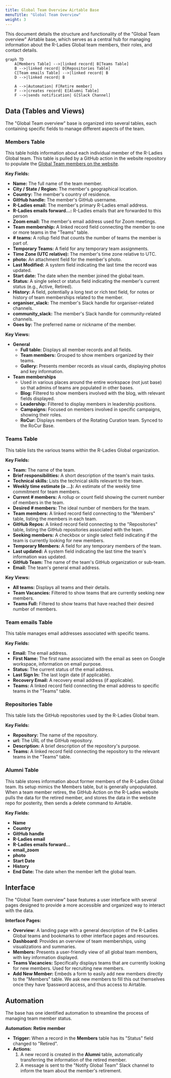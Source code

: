 ```yaml
---
title: Global Team Overview Airtable Base
menuTitle: "Global Team Overview"
weight: 3
---
```


This document details the structure and functionality of the "Global Team overview" Airtable base, which serves as a central hub for managing information about the R-Ladies Global team members, their roles, and contact details.

```mermaid
graph TD
    A[Members Table] -->|linked record| B[Teams Table]
    B -->|linked record| D[Repositories Table]
    C[Team emails Table] -->|linked record| B
    D -->|linked record| B

    A -->|Automation| F[Retire member]
    F -->|creates record| E[Alumni Table]
    F -->|sends notification| G[Slack Channel]
```

## Data (Tables and Views)

The "Global Team overview" base is organized into several tables, each containing specific fields to manage different aspects of the team.

### Members Table

This table holds information about each individual member of the R-Ladies Global team.
This table is pulled by a GitHub action in the website repository to populate the [Global Team members on the website](https://rladies.org/about-us/global-team/).

**Key Fields:**

- **Name:** The full name of the team member.
- **City / State / Region:** The member's geographical location.
- **Country:** The member's country of residence.
- **GitHub handle:** The member's GitHub username.
- **R-Ladies email:** The member's primary R-Ladies email address.
- **R-Ladies emails forward…:** R-Ladies emails that are forwarded to this person
- **Zoom email:** The member's email address used for Zoom meetings.
- **Team membership:** A linked record field connecting the member to one or more teams in the "Teams" table.
- **\# teams:** A rollup field that counts the number of teams the member is part of.
- **Temporary Teams:** A field for any temporary team assignments.
- **Time Zone (UTC relative):** The member's time zone relative to UTC.
- **photo:** An attachment field for the member's photo.
- **Last Modified:** A system field indicating the last time the record was updated.
- **Start date:** The date when the member joined the global team.
- **Status:** A single select or status field indicating the member's current status (e.g., Active, Retired).
- **History:** A field, potentially a long text or rich text field, for notes or history of team memberships related to the member.
- **organiser_slack:** The member's Slack handle for organiser-related channels.
- **community_slack:** The member's Slack handle for community-related channels.
- **Goes by:** The preferred name or nickname of the member.

**Key Views:**

- **General**
  - **Full table:** Displays all member records and all fields.
  - **Team members:** Grouped to show members organized by their teams.
  - **Gallery:** Presents member records as visual cards, displaying photos and key information.
- **Team memberships**
  - Used in various places around the entire workspace (not just base) so that admins of teams are populated in other bases.
  - **Blog:** Filtered to show members involved with the blog, with relevant fields displayed.
  - **Leadership:** Filtered to display members in leadership positions.
  - **Campaigns:** Focused on members involved in specific campaigns, showing their roles.
  - **RoCur:** Displays members of the Rotating Curation team. Synced to the RoCur Base.

### Teams Table

This table lists the various teams within the R-Ladies Global organization.

**Key Fields:**

- **Team:** The name of the team.
- **Brief responsibilities:** A short description of the team's main tasks.
- **Technical skills:** Lists the technical skills relevant to the team.
- **Weekly time estimate (o …):** An estimate of the weekly time commitment for team members.
- **Current # members:** A rollup or count field showing the current number of members in the team.
- **Desired # members:** The ideal number of members for the team.
- **Team members:** A linked record field connecting to the "Members" table, listing the members in each team.
- **GitHub Repos:** A linked record field connecting to the "Repositories" table, listing the GitHub repositories associated with the team.
- **Seeking members:** A checkbox or single select field indicating if the team is currently looking for new members.
- **Temporary Members:** A field for any temporary members of the team.
- **Last updated:** A system field indicating the last time the team's information was updated.
- **GitHub Team:** The name of the team's GitHub organization or sub-team.
- **Email:** The team's general email address.

**Key Views:**

- **All teams:** Displays all teams and their details.
- **Team Vacancies:** Filtered to show teams that are currently seeking new members.
- **Teams Full:** Filtered to show teams that have reached their desired number of members.

### Team emails Table

This table manages email addresses associated with specific teams.

**Key Fields:**

- **Email:** The email address.
- **First Name:** The first name associated with the email as seen on Google workspace, information on email purpose.
- **Status:** The current status of the email address.
- **Last Sign In:** The last login date (if applicable).
- **Recovery Email:** A recovery email address (if applicable).
- **Teams:** A linked record field connecting the email address to specific teams in the "Teams" table.

### Repositories Table

This table lists the GitHub repositories used by the R-Ladies Global team.

**Key Fields:**

- **Repository:** The name of the repository.
- **url:** The URL of the GitHub repository.
- **Description:** A brief description of the repository's purpose.
- **Teams:** A linked record field connecting the repository to the relevant teams in the "Teams" table.

### Alumni Table

This table stores information about former members of the R-Ladies Global team.
Its setup mimics the Members table, but is generally unpopulated.
When a team member retires, the GitHub Action on the R-Ladies website pulls the data for the retired member, and stores the data in the website repo for posterity, then sends a delete command to Airtable.

**Key Fields:**

- **Name**
- **Country**
- **GitHub handle**
- **R-Ladies email**
- **R-Ladies emails forward…**
- **email_zoom**
- **photo**
- **Start Date**
- **History**
- **End Date:** The date when the member left the global team.

## Interface

The "Global Team overview" base features a user interface with several pages designed to provide a more accessible and organized way to interact with the data.

**Interface Pages:**

- **Overview:** A landing page with a general description of the R-Ladies Global teams and bookmarks to other interface pages and resources.
- **Dashboard:** Provides an overview of team memberships, using visualizations and summaries.
- **Members:** Presents a user-friendly view of all global team members, with key information displayed.
- **Teams Vacancies:** Specifically displays teams that are currently looking for new members. Used for recruiting new members.
- **Add New Member:** Embeds a form to easily add new members directly to the "Members" table. We ask new members to fill this out themselves once they have 1password access, and thus access to Airtable.

## Automation

The base has one identified automation to streamline the process of managing team member status.

**Automation: Retire member**

- **Trigger:** When a record in the **Members** table has its "Status" field changed to "Retired".
- **Actions:**
  1.  A new record is created in the **Alumni** table, automatically transferring the information of the retired member.
  2.  A message is sent to the "Notify Global Team" Slack channel to inform the team about the member's retirement.
